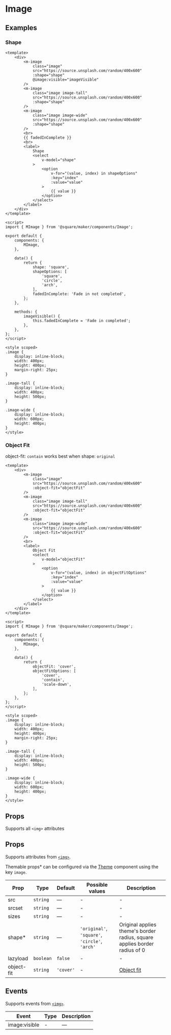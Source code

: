 # Image


## Examples

### Shape
```vue
<template>
	<div>
		<m-image
			class="image"
			src="https://source.unsplash.com/random/400x600"
			:shape="shape"
			@image:visible="imageVisible"
		/>
		<m-image
			class="image image-tall"
			src="https://source.unsplash.com/random/400x600"
			:shape="shape"
		/>
		<m-image
			class="image image-wide"
			src="https://source.unsplash.com/random/400x600"
			:shape="shape"
		/>
		<br>
		{{ fadedInComplete }}
		<br>
		<label>
			Shape
			<select
				v-model="shape"
			>
				<option
					v-for="(value, index) in shapeOptions"
					:key="index"
					:value="value"
				>
					{{ value }}
				</option>
			</select>
		</label>
	</div>
</template>

<script>
import { MImage } from '@square/maker/components/Image';

export default {
	components: {
		MImage,
	},

	data() {
		return {
			shape: 'square',
			shapeOptions: [
				'square',
				'circle',
				'arch',
			],
			fadedInComplete: 'Fade in not completed',
		};
	},

	methods: {
		imageVisible() {
			this.fadedInComplete = 'Fade in completed';
		},
	},
};
</script>

<style scoped>
.image {
	display: inline-block;
	width: 400px;
	height: 400px;
	margin-right: 25px;
}

.image-tall {
	display: inline-block;
	width: 400px;
	height: 500px;
}

.image-wide {
	display: inline-block;
	width: 600px;
	height: 400px;
}
</style>
```

### Object Fit

object-fit: `contain` works best when shape: `original`

```vue
<template>
	<div>
		<m-image
			class="image"
			src="https://source.unsplash.com/random/400x600"
			:object-fit="objectFit"
		/>
		<m-image
			class="image image-tall"
			src="https://source.unsplash.com/random/400x600"
			:object-fit="objectFit"
		/>
		<m-image
			class="image image-wide"
			src="https://source.unsplash.com/random/400x600"
			:object-fit="objectFit"
		/>
		<br>
		<label>
			Object Fit
			<select
				v-model="objectFit"
			>
				<option
					v-for="(value, index) in objectFitOptions"
					:key="index"
					:value="value"
				>
					{{ value }}
				</option>
			</select>
		</label>
	</div>
</template>

<script>
import { MImage } from '@square/maker/components/Image';

export default {
	components: {
		MImage,
	},

	data() {
		return {
			objectFit: 'cover',
			objectFitOptions: [
				'cover',
				'contain',
				'scale-down',
			],
		};
	},
};
</script>

<style scoped>
.image {
	display: inline-block;
	width: 400px;
	height: 400px;
	margin-right: 25px;
}

.image-tall {
	display: inline-block;
	width: 400px;
	height: 500px;
}

.image-wide {
	display: inline-block;
	width: 600px;
	height: 400px;
}
</style>
```

## Props
Supports all `<img>` attributes

<!-- api-tables:start -->
## Props

Supports attributes from [`<img>`](https://developer.mozilla.org/en-US/docs/Web/HTML/Element/img).

Themable props* can be configured via the [Theme](#/Theme) component using the key `image`.

| Prop       | Type      | Default   | Possible values                                | Description                                                               |
| ---------- | --------- | --------- | ---------------------------------------------- | ------------------------------------------------------------------------- |
| src        | `string`  | —         | -                                              | -                                                                         |
| srcset     | `string`  | —         | -                                              | -                                                                         |
| sizes      | `string`  | —         | -                                              | -                                                                         |
| shape*     | `string`  | —         | `'original'`, `'square'`, `'circle'`, `'arch'` | Original applies theme's border radius, square applies border radius of 0 |
| lazyload   | `boolean` | `false`   | -                                              | -                                                                         |
| object-fit | `string`  | `'cover'` | -                                              | [Object fit](https://developer.mozilla.org/en-US/docs/Web/CSS/object-fit) |


## Events

Supports events from [`<img>`](https://developer.mozilla.org/en-US/docs/Web/HTML/Element/img).

| Event         | Type | Description |
| ------------- | ---- | ----------- |
| image:visible | -    | —           |
<!-- api-tables:end -->
